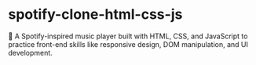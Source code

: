 # spotify-clone-html-css-js
🎵 A Spotify-inspired music player built with HTML, CSS, and JavaScript to practice front-end skills like responsive design, DOM manipulation, and UI development.
